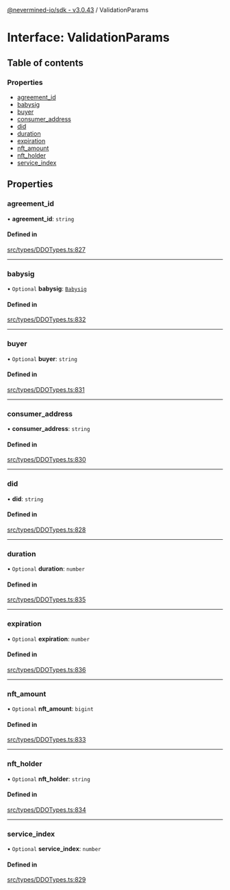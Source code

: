[@nevermined-io/sdk - v3.0.43](../code-reference.md) / ValidationParams

# Interface: ValidationParams

## Table of contents

### Properties

- [agreement_id](ValidationParams.md#agreement_id)
- [babysig](ValidationParams.md#babysig)
- [buyer](ValidationParams.md#buyer)
- [consumer_address](ValidationParams.md#consumer_address)
- [did](ValidationParams.md#did)
- [duration](ValidationParams.md#duration)
- [expiration](ValidationParams.md#expiration)
- [nft_amount](ValidationParams.md#nft_amount)
- [nft_holder](ValidationParams.md#nft_holder)
- [service_index](ValidationParams.md#service_index)

## Properties

### agreement_id

• **agreement_id**: `string`

#### Defined in

[src/types/DDOTypes.ts:827](https://github.com/nevermined-io/sdk-js/blob/356dfb328fcf7cee010b48756ca205b2a854f0f8/src/types/DDOTypes.ts#L827)

---

### babysig

• `Optional` **babysig**: [`Babysig`](Babysig.md)

#### Defined in

[src/types/DDOTypes.ts:832](https://github.com/nevermined-io/sdk-js/blob/356dfb328fcf7cee010b48756ca205b2a854f0f8/src/types/DDOTypes.ts#L832)

---

### buyer

• `Optional` **buyer**: `string`

#### Defined in

[src/types/DDOTypes.ts:831](https://github.com/nevermined-io/sdk-js/blob/356dfb328fcf7cee010b48756ca205b2a854f0f8/src/types/DDOTypes.ts#L831)

---

### consumer_address

• **consumer_address**: `string`

#### Defined in

[src/types/DDOTypes.ts:830](https://github.com/nevermined-io/sdk-js/blob/356dfb328fcf7cee010b48756ca205b2a854f0f8/src/types/DDOTypes.ts#L830)

---

### did

• **did**: `string`

#### Defined in

[src/types/DDOTypes.ts:828](https://github.com/nevermined-io/sdk-js/blob/356dfb328fcf7cee010b48756ca205b2a854f0f8/src/types/DDOTypes.ts#L828)

---

### duration

• `Optional` **duration**: `number`

#### Defined in

[src/types/DDOTypes.ts:835](https://github.com/nevermined-io/sdk-js/blob/356dfb328fcf7cee010b48756ca205b2a854f0f8/src/types/DDOTypes.ts#L835)

---

### expiration

• `Optional` **expiration**: `number`

#### Defined in

[src/types/DDOTypes.ts:836](https://github.com/nevermined-io/sdk-js/blob/356dfb328fcf7cee010b48756ca205b2a854f0f8/src/types/DDOTypes.ts#L836)

---

### nft_amount

• `Optional` **nft_amount**: `bigint`

#### Defined in

[src/types/DDOTypes.ts:833](https://github.com/nevermined-io/sdk-js/blob/356dfb328fcf7cee010b48756ca205b2a854f0f8/src/types/DDOTypes.ts#L833)

---

### nft_holder

• `Optional` **nft_holder**: `string`

#### Defined in

[src/types/DDOTypes.ts:834](https://github.com/nevermined-io/sdk-js/blob/356dfb328fcf7cee010b48756ca205b2a854f0f8/src/types/DDOTypes.ts#L834)

---

### service_index

• `Optional` **service_index**: `number`

#### Defined in

[src/types/DDOTypes.ts:829](https://github.com/nevermined-io/sdk-js/blob/356dfb328fcf7cee010b48756ca205b2a854f0f8/src/types/DDOTypes.ts#L829)
